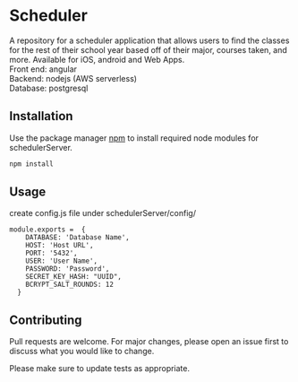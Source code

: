 # Scheduler
A repository for a scheduler application that allows users to find the classes for the rest of their school year based off of their major, courses taken, and more. Available for iOS, android and Web Apps.\
Front end: angular\
Backend: nodejs (AWS serverless)\
Database: postgresql


## Installation

Use the package manager [npm](https://nodejs.org/en/download/) to install required node modules for schedulerServer.

```bash
npm install
```

## Usage
create config.js file under schedulerServer/config/

```nodejs
module.exports =  {
    DATABASE: 'Database Name',
    HOST: 'Host URL',
    PORT: '5432',
    USER: 'User Name',
    PASSWORD: 'Password',
    SECRET_KEY_HASH: "UUID",
    BCRYPT_SALT_ROUNDS: 12
  }
```

## Contributing
Pull requests are welcome. For major changes, please open an issue first to discuss what you would like to change.

Please make sure to update tests as appropriate.
